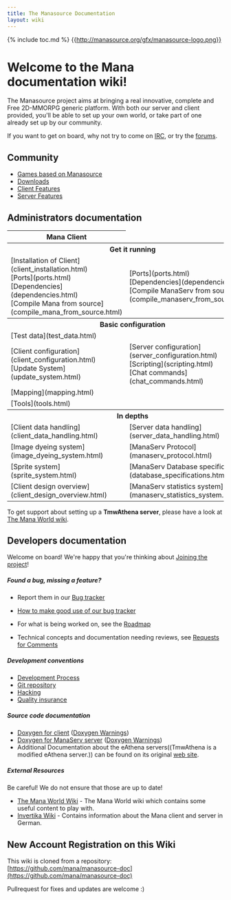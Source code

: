 ```yaml
---
title: The Manasource Documentation
layout: wiki
---
```

{% include toc.md %}
{{http://manasource.org/gfx/manasource-logo.png}}

#  Welcome to the Mana documentation wiki!

The Manasource project aims at bringing a real innovative, complete and Free 2D-MMORPG generic platform.
With both our server and client provided, you'll be able to set up your own world, or take part of one already
set up by our community.

If you want to get on board, why not try to come on [IRC](irc.html), or try the [forums](http://forums.themanaworld.org).

##  Community
 * [Games based on Manasource](games_based_on_manasource.html)
 * [Downloads](http://www.manasource.org/downloads.html)
 * [Client Features](client_features.html)
 * [Server Features](server_features.html)

##  Administrators documentation

<table class="table table-bordered table-hover" markdown="1">
    <thead>
        <tr>
            <th>Mana Client</th>
        </tr>
    </thead>
    <tbody>
        <tr>
            <th colspan="2">Get it running</th>
        </tr>
        <tr>
            <td>[Installation of Client](client_installation.html) <br /> [Ports](ports.html) <br /> [Dependencies](dependencies.html) <br /> [Compile Mana from source](compile_mana_from_source.html)</td>
            <td>[Ports](ports.html) <br /> [Dependencies](dependencies.html) <br /> [Compile ManaServ from source](compile_manaserv_from_source.html)</td>
        </tr>
        <tr>
            <th colspan="2">Basic configuration</th>
        </tr>
        <tr>
            <td colspan="2">[Test data](test_data.html)</td>
        </tr>
        <tr>
            <td>[Client configuration](client_configuration.html) <br /> [Update System](update_system.html)</td>
            <td>[Server configuration](server_configuration.html) <br /> [Scripting](scripting.html) <br /> [Chat commands](chat_commands.html)</td>
        </tr>
        <tr>
            <td colspan="2">[Mapping](mapping.html)</td>
        </tr>
        <tr>
            <td colspan="2">[Tools](tools.html)</td>
        </tr>
        <tr>
            <th colspan="2">In depths</th>
        </tr>
        <tr>
            <td>[Client data handling](client_data_handling.html)</td>
            <td>[Server data handling](server_data_handling.html)</td>
        </tr>
        <tr>
            <td>[Image dyeing system](image_dyeing_system.html)</td>
            <td>[ManaServ Protocol](manaserv_protocol.html)</td>
        </tr>
        <tr>
            <td>[Sprite system](sprite_system.html)</td>
            <td>[ManaServ Database specifications](database_specifications.html)</td>
        </tr>
        <tr>
            <td>[Client design overview](client_design_overview.html)</td>
            <td>[ManaServ statistics system](manaserv_statistics_system.html)</td>
        </tr>
        <tr>
        </tr>
    </tbody>
</table>

To get support about setting up a **TmwAthena server**, please have a look at [The Mana World wiki](http://wiki.themanaworld.org/index.php/Main_Page).

##  Developers documentation

Welcome on board! We're happy that you're thinking about [Joining the project](joining_the_project.html)!

#####  Found a bug, missing a feature?
 * Report them in our [Bug tracker](http://bugs.manasource.org/)
 * [How to make good use of our bug tracker](mantis_workflow.html)

 * For what is being worked on, see the [Roadmap](http://bugs.manasource.org/roadmap_page.php)
 * Technical concepts and documentation needing reviews, see [Requests for Comments](requests_for_comments.html)

#####  Development conventions
 * [Development Process](development_process.html)
 * [Git repository](git_repository.html)
 * [Hacking](hacking.html)
 * [Quality insurance](quality_insurance.html)

#####  Source code documentation
 * [Doxygen for client](http://manasource.org/doxygen/mana/) ([Doxygen Warnings](http://manasource.org/doxygen/mana-warnings.log))
 * [Doxygen for ManaServ server](http://manasource.org/doxygen/manaserv/) ([Doxygen Warnings](http://manasource.org/doxygen/manaserv-warnings.log))
 * Additional Documentation about the eAthena servers((TmwAthena is a modified eAthena server.)) can be found on its original [web site](http://www.eathena.ws/).

#####  External Resources
Be careful! We do not ensure that those are up to date!

 * [The Mana World Wiki](http://wiki.themanaworld.org/index.php/Main_Page) - The Mana World wiki which contains some useful content to play with.
 * [Invertika Wiki](http://wiki.invertika.org/Hauptseite) - Contains information about the Mana client and server in German.

##  New Account Registration on this Wiki

This wiki is cloned from a repository:
[https://github.com/mana/manasource-doc](https://github.com/mana/manasource-doc)

Pullrequest for fixes and updates are welcome :)
